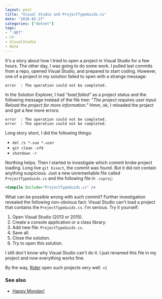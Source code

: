 ```yaml
---
layout: post
title: "Visual Studio and ProjectTypeGuids.cs"
date: "2016-02-27"
categories: ["dotnet"]
tags:
- ".NET"
- C#
- VisualStudio
- Hate
---
```


It's a story about how I tried to open a project in Visual Studio for a few hours. The other day, I was going to do some work. I pulled last commits from a repo, opened Visual Studio, and prepared to start coding. However, one of a project in my solution failed to open with a strange message:

```
error  : The operation could not be completed.
```

In the Solution Explorer, I had *"load failed"* as a project status and the following message instead of the file tree: *"The project requires user input. Reload the project for more information."* Hmm, ok, I reloaded the project and got a few more errors:

```
error  : The operation could not be completed.
error  : The operation could not be completed.
```
<!--more-->

Long story short, I did the following things:

* `del /s *.suo *.user`
* `git clean -xfd`
* `shutdown -r`

Northing helps. Then I started to investigate which commit broke project loading. Long live `git bisect`, the commit was found. But it did not contain anything suspicious. Just a new unremarkable file called `ProjectTypeGuids.cs` and the following file in `.csproj`:

```xml
<Compile Include="ProjectTypeGuids.cs" />
```

What can be possible wrong with such commit? Further investigation revealed the following non-obvious fact: Visual Studio can't load a project that contains the `ProjectTypeGuids.cs`. I'm serious. Try it yourself:

1. Open Visual Studio (2013 or 2015).
2. Create a console application or a class library.
3. Add new file: `ProjectTypeGuids.cs`.
4. Save all.
5. Close the solution.
6. Try to open this solution.

I still don't know why Visual Studio can't do it. I just renamed this file in my project and now everything works fine.

By the way, [Rider](https://blog.jetbrains.com/dotnet/2016/01/13/project-rider-a-csharp-ide/) open such projects very well. =)

### See also

* [Happy Monday!](/en/blog/dotnet/happy-monday/)